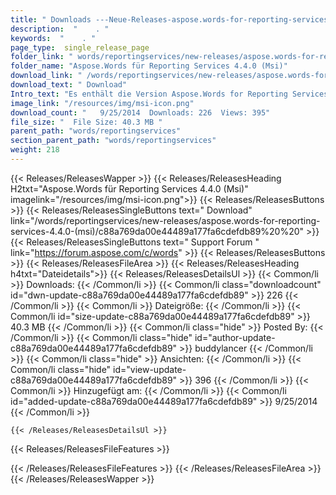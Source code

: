 ```yaml
---
title: " Downloads ---Neue-Releases-aspose.words-for-reporting-services-4.4.0-(msi) . "
description:  "    . " 
keywords:  "    . " 
page_type:  single_release_page
folder_link: " words/reportingservices/new-releases/aspose.words-for-reporting-services-4.4.0-(msi)/"
folder_name: "Aspose.Words für Reporting Services 4.4.0 (Msi)"
download_link: " /words/reportingservices/new-releases/aspose.words-for-reporting-services-4.4.0-(msi)/c88a769da00e44489a177fa6cdefdb89"
download_text: " Download"
Intro_text: "Es enthält die Version Aspose.Words for Reporting Services 4.4.0 (Msi)."
image_link: "/resources/img/msi-icon.png"
download_count: "   9/25/2014  Downloads: 226  Views: 395"
file_size: "  File Size: 40.3 MB "
parent_path: "words/reportingservices"
section_parent_path: "words/reportingservices"
weight: 218
---
```


{{< Releases/ReleasesWapper >}}
  {{< Releases/ReleasesHeading H2txt="Aspose.Words für Reporting Services 4.4.0 (Msi)" imagelink="/resources/img/msi-icon.png">}}
  {{< Releases/ReleasesButtons >}}
    {{< Releases/ReleasesSingleButtons text=" Download" link="/words/reportingservices/new-releases/aspose.words-for-reporting-services-4.4.0-(msi)/c88a769da00e44489a177fa6cdefdb89%20%20" >}}
    {{< Releases/ReleasesSingleButtons text=" Support Forum " link="https://forum.aspose.com/c/words" >}}
  {{< Releases/ReleasesButtons >}}
  {{< Releases/ReleasesFileArea >}}
    {{< Releases/ReleasesHeading h4txt="Dateidetails">}}
    {{< Releases/ReleasesDetailsUl >}}
            {{< Common/li >}} Downloads: {{< /Common/li >}}
      {{< Common/li class="downloadcount" id="dwn-update-c88a769da00e44489a177fa6cdefdb89" >}} 226 {{< /Common/li >}}
      {{< Common/li >}} Dateigröße: {{< /Common/li >}}
      {{< Common/li id="size-update-c88a769da00e44489a177fa6cdefdb89" >}} 40.3 MB {{< /Common/li >}} 
      {{< Common/li  class="hide" >}} Posted By: {{< /Common/li >}} 
      {{< Common/li class="hide" id="author-update-c88a769da00e44489a177fa6cdefdb89" >}} buddylancer {{< /Common/li >}}
      {{< Common/li class="hide" >}} Ansichten: {{< /Common/li >}}
      {{< Common/li class="hide" id="view-update-c88a769da00e44489a177fa6cdefdb89" >}} 396 {{< /Common/li >}}
      {{< Common/li >}} Hinzugefügt am: {{< /Common/li >}}
      {{< Common/li id="added-update-c88a769da00e44489a177fa6cdefdb89" >}} 9/25/2014 {{< /Common/li >}} 

    {{< /Releases/ReleasesDetailsUl >}}

  {{< Releases/ReleasesFileFeatures >}}
      
  {{< /Releases/ReleasesFileFeatures >}}
 {{< /Releases/ReleasesFileArea >}}
{{< /Releases/ReleasesWapper >}}



